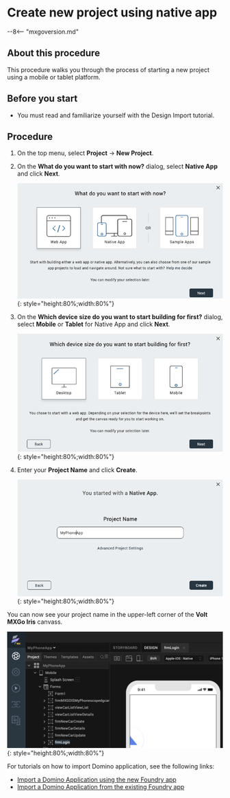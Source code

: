 # Create new project using native app

--8<-- "mxgoversion.md"

## About this procedure
 This procedure walks you through the process of starting a new project using a mobile or tablet platform.

## Before you start

  - You must read and familiarize yourself with the Design Import tutorial.

## Procedure
    
1. On the top menu, select **Project** &rarr; **New Project**.
2. On the **What do you want to start with now?** dialog, select **Native App** and click **Next**.

    ![](../assets/images/didevice.png){: style="height:80%;width:80%"}

3. On the **Which device size do you want to start building for first?** dialog, select **Mobile** or **Tablet** for Native App and click **Next**.

    ![](../assets/images/distart.png){: style="height:80%;width:80%"}

4. Enter your **Project Name** and click **Create**.  
  
    ![](../assets/images/diprojectnamemob.png){: style="height:80%;width:80%"}
 
You can now see your project name in the upper-left corner of the **Volt MXGo Iris** canvass.

![](../assets/images/diappnamemob.png){: style="height:80%;width:80%"}

For tutorials on how to import Domino application, see the following links:

- [Import a Domino Application using the new Foundry app](../tutorials/designimport.md#import-a-domino-application-using-the-new-foundry-app)
- [Import a Domino Application from the existing Foundry app](../tutorials/designimport.md#import-a-domino-application-from-the-existing-foundry-app)